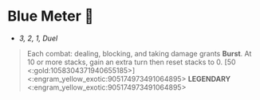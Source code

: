 # **Blue Meter** 🔹
- *3, 2, 1, Duel*

> Each combat: dealing, blocking, and taking damage grants __Burst__. At 10 or more stacks, gain an extra turn then reset stacks to 0. [50 <:gold:1058304371940655185>]
<:engram_yellow_exotic:905174973491064895> __LEGENDARY__ <:engram_yellow_exotic:905174973491064895>
